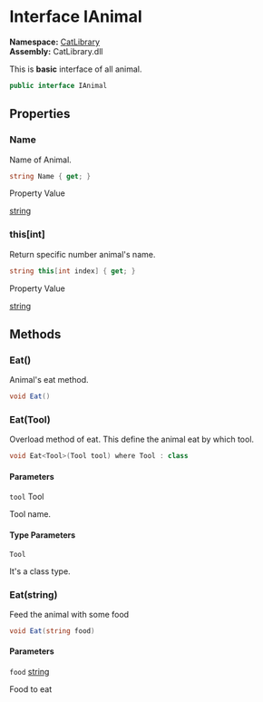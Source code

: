 # Interface IAnimal

__Namespace:__ [CatLibrary](CatLibrary.md)  
__Assembly:__ CatLibrary.dll

This is <b>basic</b> interface of all animal.

```csharp
public interface IAnimal
```

## Properties

### Name

Name of Animal.

```csharp
string Name { get; }
```

Property Value

[string](https://learn.microsoft.com/dotnet/api/system.string)

### this[int]

Return specific number animal's name.

```csharp
string this[int index] { get; }
```

Property Value

[string](https://learn.microsoft.com/dotnet/api/system.string)

## Methods

### Eat()

Animal's eat method.

```csharp
void Eat()
```

### Eat<Tool>(Tool)

Overload method of eat. This define the animal eat by which tool.

```csharp
void Eat<Tool>(Tool tool) where Tool : class
```

#### Parameters

`tool` Tool

Tool name.

#### Type Parameters

`Tool`

It's a class type.

### Eat(string)

Feed the animal with some food

```csharp
void Eat(string food)
```

#### Parameters

`food` [string](https://learn.microsoft.com/dotnet/api/system.string)

Food to eat

